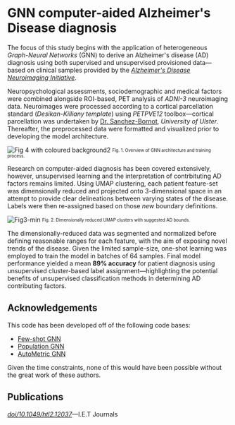 
# GNN computer-aided Alzheimer's Disease diagnosis

The focus of this study begins with the application of heterogeneous *Graph-Neural Networks* (GNN) to derive an Alzheimer's disease (AD) diagnosis using both supervised and unsupervised provisioned data—based on clinical samples provided by the [*Alzheimer's Disease Neuroimaging Initiative*](http://adni.loni.usc.edu/).
 
Neuropsychological assessments, sociodemographic and medical factors were combined alongside ROI-based, PET analysis of *ADNI-3* neuroimaging data. Neuroimages were processed according to a cortical parcellation standard (*Desikan-Killiany template*) using *PETPVE12* toolbox—cortical parcellation was undertaken by [Dr. Sanchez-Bornot](https://www.scopus.com/authid/detail.uri?authorId=9333309700), *University of Ulster*. Thereafter, the preprocessed data were formatted and visualized prior to developing the model architecture.
 
![Fig  4 with coloured background2](https://user-images.githubusercontent.com/45361366/135581812-e5b20424-1807-406c-9e64-64033f4379fd.png)
<sub><sup>Fig. 1. Overview of GNN architecture and training process.</sup></sub>

Research on computer-aided diagnosis has been covered extensively, however, unsupervised learning and the interpretation of contrbituting AD factors remains limited. Using UMAP clustering, each patient feature-set was dimensionally reduced and projected onto 3-dimensional space in an attempt to provide clear delineations between  varying states of the disease. Labels were then re-assigned based on those *new* boundary definitions.

![Fig3-min](https://user-images.githubusercontent.com/45361366/125798044-f48eaa03-00cd-4267-bac5-11a54660760c.png)
<sub><sup>Fig. 2. Dimensionally reduced UMAP clusters with suggested AD bounds.</sup></sub>

The dimensionally-reduced data was segmented and normalized before defining reasonable ranges for each feature, with the aim of exposing novel trends of the disease. Given the limited sample-size, one-shot learning was employed to train the model in batches of 64 samples. Final model performance yielded a mean **89% accuracy** for patient diagnosis using unsupervised cluster-based label assignment—highlighting the potential benefits of unsupervised classification methods in determining AD contributing factors.


## Acknowledgements

This code has been developed off of the following code bases:
- [Few-shot GNN](https://github.com/vgsatorras/few-shot-gnn)
- [Population GNN](https://github.com/parisots/population-gcn)
- [AutoMetric GNN](https://github.com/SJTUBME-QianLab/AutoMetricGNN)

Given the time constraints, none of this would have been possible without the great work of these authors.


## Publications

[*doi/10.1049/htl2.12037*](https://ietresearch.onlinelibrary.wiley.com/doi/10.1049/htl2.12037)—I.E.T Journals
